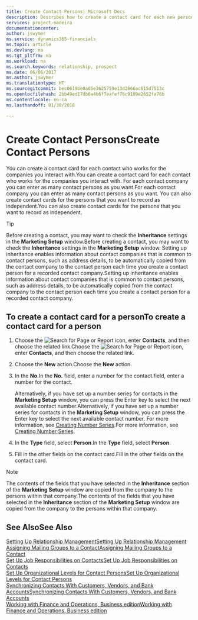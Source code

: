 ```yaml
---
title: Create Contact Persons| Microsoft Docs
description: Describes how to create a contact card for each new person or prospect you interact with or have a business relationship with.
services: project-madeira
documentationcenter: 
author: jswymer
ms.service: dynamics365-financials
ms.topic: article
ms.devlang: na
ms.tgt_pltfrm: na
ms.workload: na
ms.search.keywords: relationship, prospect
ms.date: 06/06/2017
ms.author: jswymer
ms.translationtype: HT
ms.sourcegitcommit: bec0619be0a65e3625759e13d2866ac615d7513c
ms.openlocfilehash: 2bb49ed17db6a4b6f7eafef76c9109e2652fa76b
ms.contentlocale: en-ca
ms.lasthandoff: 01/30/2018

---
```

# <a name="create-contact-persons"></a><span data-ttu-id="b1392-103">Create Contact Persons</span><span class="sxs-lookup"><span data-stu-id="b1392-103">Create Contact Persons</span></span>
<span data-ttu-id="b1392-104">You can create a contact card for each contact who works for the companies you interact with.</span><span class="sxs-lookup"><span data-stu-id="b1392-104">You can create a contact card for each contact who works for the companies you interact with.</span></span> <span data-ttu-id="b1392-105">For each contact company you can enter as many contact persons as you want.</span><span class="sxs-lookup"><span data-stu-id="b1392-105">For each contact company you can enter as many contact persons as you want.</span></span> <span data-ttu-id="b1392-106">You can also create contact cards for the persons that you want to record as independent.</span><span class="sxs-lookup"><span data-stu-id="b1392-106">You can also create contact cards for the persons that you want to record as independent.</span></span>

> [!TIP]  
>   <span data-ttu-id="b1392-107">Before creating a contact, you may want to check the **Inheritance** settings in the **Marketing Setup** window.</span><span class="sxs-lookup"><span data-stu-id="b1392-107">Before creating a contact, you may want to check the **Inheritance** settings in the **Marketing Setup** window.</span></span> <span data-ttu-id="b1392-108">Setting up inheritance enables information about contact companies that is common to contact persons, such as address details, to be automatically copied from the contact company to the contact person each time you create a contact person for a recorded contact company.</span><span class="sxs-lookup"><span data-stu-id="b1392-108">Setting up inheritance enables information about contact companies that is common to contact persons, such as address details, to be automatically copied from the contact company to the contact person each time you create a contact person for a recorded contact company.</span></span>

## <a name="to-create-a-contact-card-for-a-person"></a><span data-ttu-id="b1392-109">To create a contact card for a person</span><span class="sxs-lookup"><span data-stu-id="b1392-109">To create a contact card for a person</span></span>
1. <span data-ttu-id="b1392-110">Choose the ![Search for Page or Report](media/ui-search/search_small.png "Search for Page or Report icon") icon, enter **Contacts**, and then choose the related link.</span><span class="sxs-lookup"><span data-stu-id="b1392-110">Choose the ![Search for Page or Report](media/ui-search/search_small.png "Search for Page or Report icon") icon, enter **Contacts**, and then choose the related link.</span></span>
2. <span data-ttu-id="b1392-111">Choose the **New** action.</span><span class="sxs-lookup"><span data-stu-id="b1392-111">Choose the **New** action.</span></span>
3. <span data-ttu-id="b1392-112">In the **No.**</span><span class="sxs-lookup"><span data-stu-id="b1392-112">In the **No.**</span></span> <span data-ttu-id="b1392-113">field, enter a number for the contact.</span><span class="sxs-lookup"><span data-stu-id="b1392-113">field, enter a number for the contact.</span></span>

    <span data-ttu-id="b1392-114">Alternatively, if you have set up a number series for contacts in the **Marketing Setup** window, you can press the Enter key to select the next available contact number.</span><span class="sxs-lookup"><span data-stu-id="b1392-114">Alternatively, if you have set up a number series for contacts in the **Marketing Setup** window, you can press the Enter key to select the next available contact number.</span></span> <span data-ttu-id="b1392-115">For more information, see [Creating Number Series](ui-create-number-series.md).</span><span class="sxs-lookup"><span data-stu-id="b1392-115">For more information, see [Creating Number Series](ui-create-number-series.md).</span></span>
4. <span data-ttu-id="b1392-116">In the **Type** field, select **Person**.</span><span class="sxs-lookup"><span data-stu-id="b1392-116">In the **Type** field, select **Person**.</span></span>
5. <span data-ttu-id="b1392-117">Fill in the other fields on the contact card.</span><span class="sxs-lookup"><span data-stu-id="b1392-117">Fill in the other fields on the contact card.</span></span>

> [!NOTE]  
>   <span data-ttu-id="b1392-118">The contents of the fields that you have selected in the **Inheritance** section of the **Marketing Setup** window are copied from the company to the persons within that company.</span><span class="sxs-lookup"><span data-stu-id="b1392-118">The contents of the fields that you have selected in the **Inheritance** section of the **Marketing Setup** window are copied from the company to the persons within that company.</span></span>

## <a name="see-also"></a><span data-ttu-id="b1392-119">See Also</span><span class="sxs-lookup"><span data-stu-id="b1392-119">See Also</span></span>
[<span data-ttu-id="b1392-120">Setting Up Relationship Management</span><span class="sxs-lookup"><span data-stu-id="b1392-120">Setting Up Relationship Management</span></span>](marketing-setup-marketing.md)  
[<span data-ttu-id="b1392-121">Assigning Mailing Groups to a Contact</span><span class="sxs-lookup"><span data-stu-id="b1392-121">Assigning Mailing Groups to a Contact</span></span>](marketing-mailing-groups.md#AssignMailGroupContact)  
[<span data-ttu-id="b1392-122">Set Up Job Responsibilities on Contacts</span><span class="sxs-lookup"><span data-stu-id="b1392-122">Set Up Job Responsibilities on Contacts</span></span>](marketing-job-responsibilities.md)  
[<span data-ttu-id="b1392-123">Set Up Organizational Levels for Contact Persons</span><span class="sxs-lookup"><span data-stu-id="b1392-123">Set Up Organizational Levels for Contact Persons</span></span>](marketing-organizational-levels.md)  
[<span data-ttu-id="b1392-124">Synchronizing Contacts With Customers, Vendors, and Bank Accounts</span><span class="sxs-lookup"><span data-stu-id="b1392-124">Synchronizing Contacts With Customers, Vendors, and Bank Accounts</span></span>](marketing-synchronize-contacts-customers-vendors-bank-accounts.md)  
[<span data-ttu-id="b1392-125">Working with Finance and Operations, Business edition</span><span class="sxs-lookup"><span data-stu-id="b1392-125">Working with Finance and Operations, Business edition</span></span>](ui-work-product.md)  

